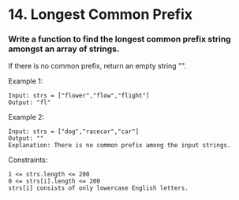 # 14. Longest Common Prefix
### Write a function to find the longest common prefix string amongst an array of strings.

If there is no common prefix, return an empty string "".

Example 1:
```
Input: strs = ["flower","flow","flight"]
Output: "fl"
```
Example 2:
```
Input: strs = ["dog","racecar","car"]
Output: ""
Explanation: There is no common prefix among the input strings.
```

Constraints:
```
1 <= strs.length <= 200
0 <= strs[i].length <= 200
strs[i] consists of only lowercase English letters.
```